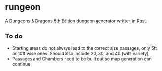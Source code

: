 # rungeon
A Dungeons &amp; Dragons 5th Edition dungeon generator written in Rust.

## To do
* Starting areas do not always lead to the correct size passages, only 5ft or 10ft wide ones. Should also include 20, 30, and 40 (with variety)
* Passages and Chambers need to be built out so map generation can continue